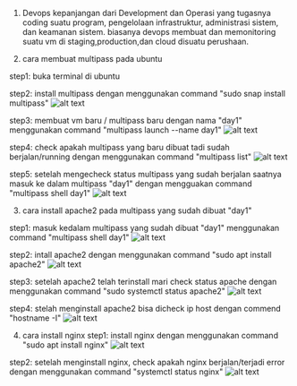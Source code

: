 1. Devops kepanjangan dari Development dan Operasi yang tugasnya coding suatu program, pengelolaan infrastruktur, administrasi sistem, dan keamanan sistem. biasanya devops membuat dan memonitoring suatu vm di staging,production,dan cloud disuatu perushaan.

2. cara membuat multipass pada ubuntu
   
step1: buka terminal di ubuntu

step2: install multipass dengan menggunakan command "sudo snap install multipass"
![alt text](https://github.com/tanuwijaya0811/devops22-dumbways-Tanu/blob/main/Stage-1/Day1/image/0.png?raw=true)

step3: membuat vm baru / multipass baru dengan nama "day1" menggunakan command "multipass launch --name day1"
![alt text](https://github.com/tanuwijaya0811/devops22-dumbways-Tanu/blob/main/Stage-1/Day1/image/1.png?raw=true)

step4: check apakah multipass yang baru dibuat tadi sudah berjalan/running dengan menggunakan command "multipass list"
![alt text](https://github.com/tanuwijaya0811/devops22-dumbways-Tanu/blob/main/Stage-1/Day1/image/2.png?raw=true)

step5: setelah mengecheck status multipass yang sudah berjalan saatnya masuk ke dalam multipass "day1" dengan mengguakan command "multipass shell day1"
![alt text](https://github.com/tanuwijaya0811/devops22-dumbways-Tanu/blob/main/Stage-1/Day1/image/3.png?raw=true)

3. cara install apache2 pada multipass yang sudah dibuat "day1"
   
step1: masuk kedalam multipass yang sudah dibuat "day1" menggunakan command "multipass shell day1"
![alt text](https://github.com/tanuwijaya0811/devops22-dumbways-Tanu/blob/main/Stage-1/Day1/image/3.png?raw=true)

step2: intall apache2 dengan menggunakan command "sudo apt install apache2"
![alt text](https://github.com/tanuwijaya0811/devops22-dumbways-Tanu/blob/main/Stage-1/Day1/image/4.png?raw=true)

step3: setelah apache2 telah terinstall mari check status apache dengan menggunakan command "sudo systemctl status apache2" 
![alt text](https://github.com/tanuwijaya0811/devops22-dumbways-Tanu/blob/main/Stage-1/Day1/image/5.png?raw=true)

step4: stelah menginstall apache2 bisa dicheck ip host dengan commend "hostname -I"
![alt text](https://github.com/tanuwijaya0811/devops22-dumbways-Tanu/blob/main/Stage-1/Day1/image/6.png?raw=true)




4. cara install nginx
step1: install nginx dengan menggunakan command "sudo apt install nginx"
![alt text](https://github.com/tanuwijaya0811/devops22-dumbways-Tanu/blob/main/Stage-1/Day1/image/nginx-install.png?raw=true) 

step2: setelah menginstall nginx, check apakah nginx berjalan/terjadi error dengan menggunakan command "systemctl status nginx"
![alt text](https://github.com/tanuwijaya0811/devops22-dumbways-Tanu/blob/main/Stage-1/Day1/image/nginx-status.png?raw=true)
